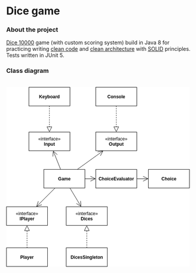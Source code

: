 # Dice game
### About the project
[Dice 10000](https://en.wikipedia.org/wiki/Dice_10000) game (with custom scoring system) build in Java 8 for practicing writing [clean code](https://www.amazon.com/Clean-Code-Handbook-Software-Craftsmanship-ebook/dp/B001GSTOAM) and [clean architecture](https://www.amazon.com/Clean-Architecture-Craftsmans-Software-Structure/dp/0134494164) with [SOLID](https://en.wikipedia.org/wiki/SOLID) principles. Tests written in JUnit 5.

### Class diagram
\
![class diagram](documentation/UML.png)